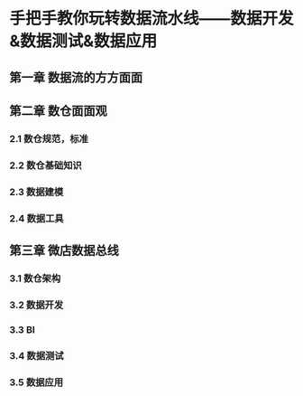 # 手把手教你玩转数据流水线——数据开发&数据测试&数据应用
## 第一章 数据流的方方面面
## 第二章 数仓面面观
### 2.1 数仓规范，标准
### 2.2 数仓基础知识
### 2.3 数据建模
### 2.4 数据工具
## 第三章 微店数据总线
### 3.1 数仓架构
### 3.2 数据开发
### 3.3 BI
### 3.4 数据测试
### 3.5 数据应用